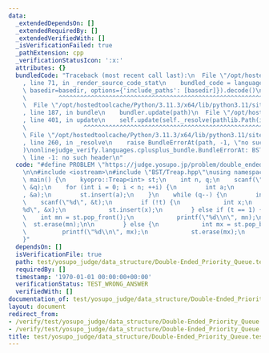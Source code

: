 ```yaml
---
data:
  _extendedDependsOn: []
  _extendedRequiredBy: []
  _extendedVerifiedWith: []
  _isVerificationFailed: true
  _pathExtension: cpp
  _verificationStatusIcon: ':x:'
  attributes: {}
  bundledCode: "Traceback (most recent call last):\n  File \"/opt/hostedtoolcache/Python/3.11.3/x64/lib/python3.11/site-packages/onlinejudge_verify/documentation/build.py\"\
    , line 71, in _render_source_code_stat\n    bundled_code = language.bundle(stat.path,\
    \ basedir=basedir, options={'include_paths': [basedir]}).decode()\n          \
    \         ^^^^^^^^^^^^^^^^^^^^^^^^^^^^^^^^^^^^^^^^^^^^^^^^^^^^^^^^^^^^^^^^^^^^^^^^^^^^^^^^^\n\
    \  File \"/opt/hostedtoolcache/Python/3.11.3/x64/lib/python3.11/site-packages/onlinejudge_verify/languages/cplusplus.py\"\
    , line 187, in bundle\n    bundler.update(path)\n  File \"/opt/hostedtoolcache/Python/3.11.3/x64/lib/python3.11/site-packages/onlinejudge_verify/languages/cplusplus_bundle.py\"\
    , line 401, in update\n    self.update(self._resolve(pathlib.Path(included), included_from=path))\n\
    \                ^^^^^^^^^^^^^^^^^^^^^^^^^^^^^^^^^^^^^^^^^^^^^^^^^^^^^^^^^\n \
    \ File \"/opt/hostedtoolcache/Python/3.11.3/x64/lib/python3.11/site-packages/onlinejudge_verify/languages/cplusplus_bundle.py\"\
    , line 260, in _resolve\n    raise BundleErrorAt(path, -1, \"no such header\"\
    )\nonlinejudge_verify.languages.cplusplus_bundle.BundleErrorAt: BST/Treap.hpp:\
    \ line -1: no such header\n"
  code: "#define PROBLEM \"https://judge.yosupo.jp/problem/double_ended_priority_queue\"\
    \n\n#include <iostream>\n#include \"BST/Treap.hpp\"\nusing namespace std;\nint\
    \ main() {\n    kyopro::Treap<int> st;\n    int n, q;\n    scanf(\"%d%d\", &n,\
    \ &q);\n    for (int i = 0; i < n; ++i) {\n        int a;\n        scanf(\"%d\"\
    , &a);\n        st.insert(a);\n    }\n    while (q--) {\n        int t;\n    \
    \    scanf(\"%d\", &t);\n        if (!t) {\n            int x;\n            scanf(\"\
    %d\", &x);\n            st.insert(x);\n        } else if (t == 1) {\n        \
    \    int mn = st.pop_front();\n            printf(\"%d\\n\", mn);\n          \
    \  st.erase(mn);\n\n        } else {\n            int mx = st.pop_back();\n  \
    \          printf(\"%d\\n\", mx);\n            st.erase(mx);\n        }\n    }\n\
    }"
  dependsOn: []
  isVerificationFile: true
  path: test/yosupo_judge/data_structure/Double-Ended_Priority_Queue.test.cpp
  requiredBy: []
  timestamp: '1970-01-01 00:00:00+00:00'
  verificationStatus: TEST_WRONG_ANSWER
  verifiedWith: []
documentation_of: test/yosupo_judge/data_structure/Double-Ended_Priority_Queue.test.cpp
layout: document
redirect_from:
- /verify/test/yosupo_judge/data_structure/Double-Ended_Priority_Queue.test.cpp
- /verify/test/yosupo_judge/data_structure/Double-Ended_Priority_Queue.test.cpp.html
title: test/yosupo_judge/data_structure/Double-Ended_Priority_Queue.test.cpp
---
```

